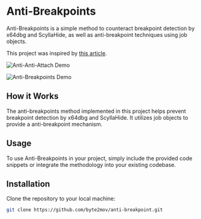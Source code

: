 # Anti-Breakpoints

Anti-Breakpoints is a simple method to counteract breakpoint detection by x64dbg and ScyllaHide, as well as anti-breakpoint techniques using job objects.

This project was inspired by [this article](https://secret.club/2021/01/20/diet-process.html).

![Anti-Anti-Attach Demo](https://github.com/byte2mov/anti-breakpoint/assets/146471523/9bf9c535-3325-4ac8-b6ea-061377dd77a6)

![Anti-Breakpoints Demo](https://github.com/byte2mov/anti-breakpoint/assets/146471523/691ba62d-e2ae-41b9-b422-4a116137254c)

## How it Works

The anti-breakpoints method implemented in this project helps prevent breakpoint detection by x64dbg and ScyllaHide. It utilizes job objects to provide a anti-breakpoint mechanism.

## Usage

To use Anti-Breakpoints in your project, simply include the provided code snippets or integrate the methodology into your existing codebase.

## Installation

Clone the repository to your local machine:

```bash
git clone https://github.com/byte2mov/anti-breakpoint.git
